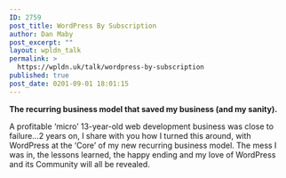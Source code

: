 ```yaml
---
ID: 2759
post_title: WordPress By Subscription
author: Dan Maby
post_excerpt: ""
layout: wpldn_talk
permalink: >
  https://wpldn.uk/talk/wordpress-by-subscription
published: true
post_date: 0201-09-01 18:01:15
---
```

<b>The recurring business model that saved my business (and my sanity).</b>

A profitable ‘micro’ 13-year-old web development business was close to failure…2 years on, I share with you how I turned this around, with WordPress at the ‘Core’ of my new recurring business model. The mess I was in, the lessons learned, the happy ending and my love of WordPress and its Community will all be revealed.